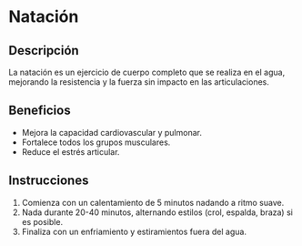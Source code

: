 # Natación

## Descripción
La natación es un ejercicio de cuerpo completo que se realiza en el agua, mejorando la resistencia y la fuerza sin impacto en las articulaciones.

## Beneficios
- Mejora la capacidad cardiovascular y pulmonar.
- Fortalece todos los grupos musculares.
- Reduce el estrés articular.

## Instrucciones
1. Comienza con un calentamiento de 5 minutos nadando a ritmo suave.
2. Nada durante 20-40 minutos, alternando estilos (crol, espalda, braza) si es posible.
3. Finaliza con un enfriamiento y estiramientos fuera del agua.

